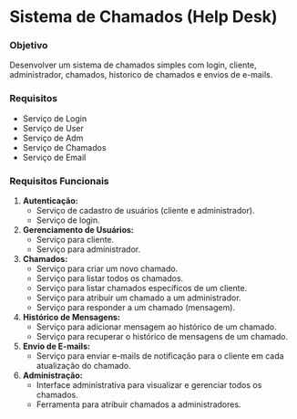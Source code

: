 # Sistema de Chamados (Help Desk)

### Objetivo

Desenvolver um sistema de chamados simples com login, cliente, administrador,  chamados, historico de chamados e envios de e-mails.

### **Requisitos**

- Serviço de Login
- Serviço de User
- Serviço de Adm
- Serviço de Chamados
- Serviço de Email

### **Requisitos Funcionais**

1. **Autenticação:**
    - Serviço de cadastro de usuários (cliente e administrador).
    - Serviço de login.
2. **Gerenciamento de Usuários:**
    - Serviço para cliente.
    - Serviço para administrador.
3. **Chamados:**
    - Serviço para criar um novo chamado.
    - Serviço para listar todos os chamados.
    - Serviço para listar chamados específicos de um cliente.
    - Serviço para atribuir um chamado a um administrador.
    - Serviço para responder a um chamado (mensagem).
4. **Histórico de Mensagens:**
    - Serviço para adicionar mensagem ao histórico de um chamado.
    - Serviço para recuperar o histórico de mensagens de um chamado.
5. **Envio de E-mails:**
    - Serviço para enviar e-mails de notificação para o cliente em cada atualização do chamado.
6. **Administração:**
    - Interface administrativa para visualizar e gerenciar todos os chamados.
    - Ferramenta para atribuir chamados a administradores.
